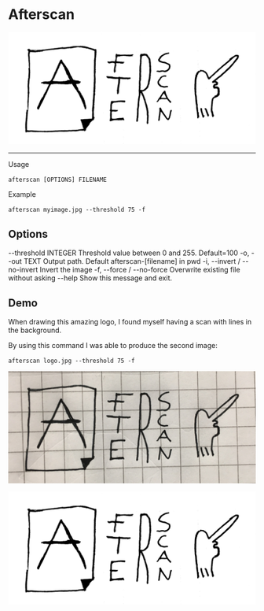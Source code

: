 # Afterscan

![logo](afterscan-logo.JPG)

----

Usage

```
afterscan [OPTIONS] FILENAME
```

Example

```
afterscan myimage.jpg --threshold 75 -f
```

## Options

--threshold INTEGER         Threshold value between 0 and 255. Default=100
-o, --out TEXT              Output path. Default afterscan-[filename] in pwd
-i, --invert / --no-invert  Invert the image
-f, --force / --no-force    Overwrite existing file without asking
--help                      Show this message and exit.

## Demo

When drawing this amazing logo, I found myself having a scan with lines in the background.

By using this command I was able to produce the second image:


```
afterscan logo.jpg --threshold 75 -f
```

![image-before](afterscan-logo-before.JPG)


![image-after](afterscan-logo.JPG)
